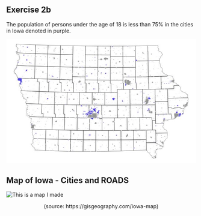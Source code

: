 ## Exercise 2b 
The population of persons under the age of 18 is less than 75% in the cities in Iowa denoted in purple.

![This is a map I made](ex2b.jpeg)

## Map of Iowa - Cities and ROADS 

![This is a map I made](https://gisgeography.com/wp-content/uploads/2020/02/Iowa-Map-1265x870.jpg)
<div align="center">(source: https://gisgeography.com/iowa-map)</div>
